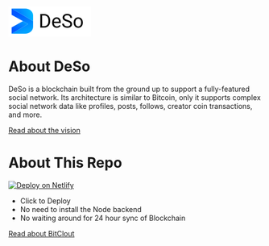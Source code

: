 ![DeSo Logo](src/assets/deso/camelcase_logo.svg)

# About DeSo

DeSo is a blockchain built from the ground up to support a fully-featured
social network. Its architecture is similar to Bitcoin, only it supports complex
social network data like profiles, posts, follows, creator coin transactions, and
more.

[Read about the vision](https://docs.deso.org/#the-ultimate-vision)

# About This Repo

[![Deploy on Netlify](https://www.netlify.com/img/deploy/button.svg)](https://app.netlify.com/start/deploy?repository=https://github.com/jsonpreet/deso-frontend)

* Click to Deploy
* No need to install the Node backend
* No waiting around for 24 hour sync of Blockchain

[Read about BitClout](https://docs.deso.org/)

